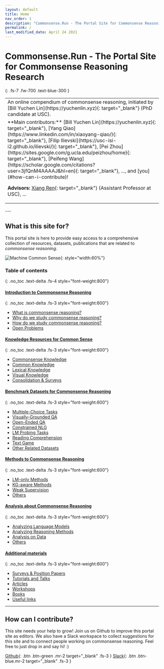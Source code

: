 ```yaml
---
layout: default
title: Home
nav_order: 1
description: "Commonsense.Run - The Portal Site for Commonsense Reasoning Research"
permalink: /
last_modified_date: April 24 2021
---
```


# Commonsense.Run - The Portal Site for Commonsense Reasoning Research
{: .fs-7 .fw-700 .text-blue-300 }

<table>
<tr><td markdown="block" class="fs-4">
An online compendium of commonsense reasoning, initiated by [Bill Yuchen Lin](https://yuchenlin.xyz){: target="_blank"} (PhD candidate at USC).
</td></tr>
<tr><td markdown="block" class="fs-4">
**Main contributors:** [Bill Yuchen Lin](https://yuchenlin.xyz){: target="_blank"}, [Yang Qiao](https://www.linkedin.com/in/xiaoyang-qiao/){: target="_blank"}, [Filip Ilievski](https://usc-isi-i2.github.io/ilievski/){: target="_blank"}, [Pei Zhou](https://sites.google.com/g.ucla.edu/peizhou/home){: target="_blank"}, [Peifeng Wang](https://scholar.google.com/citations?user=3jfQnM4AAAAJ&hl=en){: target="_blank"}, ..., and [you](#how-can-i-contribute)!

**Advisors:** [Xiang Ren](http://ink-ron.usc.edu/xiangren/){: target="_blank"} (Assistant Professor at USC),  ...
</td></tr>
</table>
---

## What is this site for?
This portal site is here to provide easy access to a comprehensive collection of resources, datasets, publications that are related to *commonsense reasoning*. 


![Machine Common Sense](https://www.darpa.mil/DDM_Gallery/teaching-machines-619-316.jpg){: style="width:60%"}



### Table of contents
{: .no_toc .text-delta .fs-4 style="font-weight:800"}

#### [Introduction to Commonsense Reasoning](/intro/)
{: .no_toc .text-delta .fs-3 style="font-weight:600"}
<ul id="markdown-toc"> <li><a href="/intro/#what-is-commonsense-reasoning" id="markdown-toc-what-is-commonsense-reasoning">What is commonsense reasoning?</a></li> <li><a href="/intro/#why-do-we-study-commonsense-reasoning" id="markdown-toc-why-do-we-study-commonsense-reasoning">Why do we study commonsense reasoning?</a></li> <li><a href="/intro/#how-do-we-study-commonsense-reasoning" id="markdown-toc-how-do-we-study-commonsense-reasoning">How do we study commonsense reasoning?</a></li> <li><a href="/intro/#open-problems" id="markdown-toc-open-problems">Open Problems</a></li> </ul>

#### [Knowledge Resources for Common Sense](/resources/)
{: .no_toc .text-delta .fs-3 style="font-weight:600"}
<ul id="markdown-toc"> <li><a href="/resources/#commonsense-knowledge" id="markdown-toc-commonsense-knowledge">Commonsense Knowledge</a></li> <li><a href="/resources/#common-knowledge" id="markdown-toc-common-knowledge">Common Knowledge</a></li> <li><a href="/resources/#lexical-knowledge" id="markdown-toc-lexical-knowledge">Lexical Knowledge</a></li> <li><a href="/resources/#visual-knowledge" id="markdown-toc-visual-knowledge">Visual Knowledge</a></li> <li><a href="/resources/#consolidation--surveys" id="markdown-toc-consolidation--surveys">Consolidation &amp; Surveys</a></li> </ul>

#### [Benchmark Datasets for Commonsense Reasoning](/datasets/)
{: .no_toc .text-delta .fs-3 style="font-weight:600"}
<ul id="markdown-toc"> <li><a href="/datasets/#multiple-choice-tasks" id="markdown-toc-multiple-choice-tasks">Multiple-Choice Tasks</a></li> <li><a href="/datasets/#visually-grounded-qa" id="markdown-toc-visually-grounded-qa">Visually-Grounded QA</a></li> <li><a href="/datasets/#open-ended-qa" id="markdown-toc-open-ended-qa">Open-Ended QA</a></li> <li><a href="/datasets/#constrained-nlg" id="markdown-toc-constrained-nlg">Constrained NLG</a></li> <li><a href="/datasets/#lm-probing-tasks" id="markdown-toc-lm-probing-tasks">LM Probing Tasks</a></li> <li><a href="/datasets/#reading-comprehension" id="markdown-toc-reading-comprehension">Reading Comprehension</a></li> <li><a href="/datasets/#text-game" id="markdown-toc-text-game">Text Game</a></li> <li><a href="/datasets/#other-related-datasets" id="markdown-toc-other-related-datasets">Other Related Datasets</a></li> </ul>



#### [Methods to Commonsense Reasoning](/methods/)
{: .no_toc .text-delta .fs-3 style="font-weight:600"}
<ul id="markdown-toc"> <li><a href="/methods/#lm-only-methods" id="markdown-toc-lm-only-methods">LM-only Methods</a></li> <li><a href="/methods/#kg-aware-methods" id="markdown-toc-kg-aware-methods">KG-aware Methods</a></li> <li><a href="/methods/#weak-supervision" id="markdown-toc-weak-supervision">Weak Supervision</a></li> <li><a href="/methods/#others" id="markdown-toc-others">Others</a></li> </ul>

#### [Analysis about Commonsense Reasoning](/analysis/)
{: .no_toc .text-delta .fs-3 style="font-weight:600"}
<ul id="markdown-toc"> <li><a href="/analysis/#analyzing-language-models" id="markdown-toc-analyzing-language-models">Analyzing Language Models</a></li> <li><a href="/analysis/#analyzing-reasoning-methods" id="markdown-toc-analyzing-reasoning-methods">Analyzing Reasoning Methods</a></li> <li><a href="/analysis/#analysis-on-data" id="markdown-toc-analysis-on-data">Analysis on Data</a></li> <li><a href="/analysis/#others" id="markdown-toc-others">Others</a></li> </ul>

#### [Additional materials](/misc/)
{: .no_toc .text-delta .fs-3 style="font-weight:600"}
<ul id="markdown-toc"> <li><a href="/misc/#surveys--position-papers" id="markdown-toc-surveys--position-papers">Surveys &amp; Position Papers</a></li> <li><a href="/misc/#tutorials-and-talks" id="markdown-toc-tutorials-and-talks">Tutorials and Talks</a></li> <li><a href="/misc/#articles" id="markdown-toc-articles">Articles</a></li> <li><a href="/misc/#workshops" id="markdown-toc-workshops">Workshops</a></li> <li><a href="/misc/#books" id="markdown-toc-books">Books</a></li> <li><a href="/misc/#useful-links" id="markdown-toc-useful-links">Useful links</a></li> </ul>

---

## How can I contribute?
This site needs your help to grow! 
Join us on Github to improve this portal site as editors. We also have a Slack workspace to collect suggestions for this site and to connect people working on commonsense reasoning. Feel free to just drop in and say hi! :)

[Github](https://github.com/OpenCommonSense/CommonSensePortalSite){: .btn .btn-green .mr-2 target="_blank" .fs-3 }  [Slack](https://join.slack.com/t/opencommonsense/shared_invite/zt-odc5euyf-HXyMjROwwsH2wbc0poCAFg){: .btn .btn-blue.mr-2 target="_blank" .fs-3 } 
